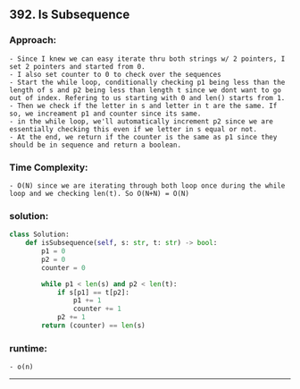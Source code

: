 ## 392. Is Subsequence
### Approach: 
    - Since I knew we can easy iterate thru both strings w/ 2 pointers, I set 2 pointers and started from 0.
    - I also set counter to 0 to check over the sequences
    - Start the while loop, conditionally checking p1 being less than the length of s and p2 being less than length t since we dont want to go out of index. Refering to us starting with 0 and len() starts from 1.
    - Then we check if the letter in s and letter in t are the same. If so, we increament p1 and counter since its same.
    - in the while loop, we'll automatically increment p2 since we are essentially checking this even if we letter in s equal or not.
    - At the end, we return if the counter is the same as p1 since they should be in sequence and return a boolean. 

### Time Complexity:
    - O(N) since we are iterating through both loop once during the while loop and we checking len(t). So O(N+N) = O(N)

### solution:
```py
class Solution:
    def isSubsequence(self, s: str, t: str) -> bool:
        p1 = 0
        p2 = 0
        counter = 0

        while p1 < len(s) and p2 < len(t):
            if s[p1] == t[p2]:
                p1 += 1
                counter += 1
            p2 += 1
        return (counter) == len(s)
```

### runtime:
    - o(n)
------------------


